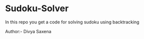 # Sudoku-Solver
In this repo you get a code for solving sudoku using backtracking

Author:- Divya Saxena

